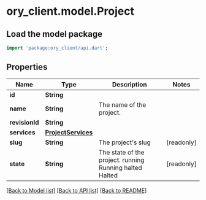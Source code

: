 # ory_client.model.Project

## Load the model package
```dart
import 'package:ory_client/api.dart';
```

## Properties
Name | Type | Description | Notes
------------ | ------------- | ------------- | -------------
**id** | **String** |  | 
**name** | **String** | The name of the project. | 
**revisionId** | **String** |  | 
**services** | [**ProjectServices**](ProjectServices.md) |  | 
**slug** | **String** | The project's slug | [readonly] 
**state** | **String** | The state of the project. running Running halted Halted | [readonly] 

[[Back to Model list]](../README.md#documentation-for-models) [[Back to API list]](../README.md#documentation-for-api-endpoints) [[Back to README]](../README.md)


